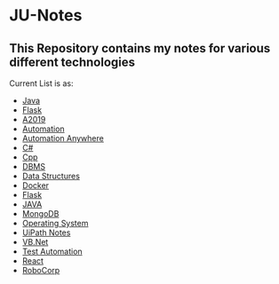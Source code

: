 # JU-Notes

## This Repository contains my notes for various different technologies

Current List is as:
<ul>
  <li><a href="https://github.com/piyushagarwal08/JU-Notes/blob/master/JAVA.md">Java</a></li>
  <li><a href="https://github.com/piyushagarwal08/JU-Notes/blob/master/Flask.md">Flask</a></li>
  <li><a href="https://github.com/piyushagarwal08/JU-Notes/blob/master/A2019.md">A2019</a></li>
  <li><a href="https://github.com/piyushagarwal08/JU-Notes/blob/master/Automation.md">Automation</a></li>
  <li><a href="https://github.com/piyushagarwal08/JU-Notes/blob/master/Automation_Anywhere.md">Automation Anywhere</a></li>
  <li><a href="https://github.com/piyushagarwal08/JU-Notes/blob/master/C%23.md">C#</a></li>
  <li><a href="https://github.com/piyushagarwal08/JU-Notes/blob/master/C%2B%2B.md">Cpp</a></li>
  <li><a href="https://github.com/piyushagarwal08/JU-Notes/blob/master/DBMS.md">DBMS</a></li>
  <li><a href="https://github.com/piyushagarwal08/JU-Notes/blob/master/DataStructures.md">Data Structures</a></li>
  <li><a href="https://github.com/piyushagarwal08/JU-Notes/blob/master/Docker.md">Docker</a></li>
  <li><a href="https://github.com/piyushagarwal08/JU-Notes/blob/master/Flask.md">Flask</a></li>
  <li><a href="https://github.com/piyushagarwal08/JU-Notes/blob/master/JAVA.md">JAVA</a></li>
  <li><a href="https://github.com/piyushagarwal08/JU-Notes/blob/master/MongoDB.md">MongoDB</a></li>
  <li><a href="https://github.com/piyushagarwal08/JU-Notes/blob/master/OperatingSystem.md">Operating System</a></li>
  <li><a href="https://github.com/piyushagarwal08/JU-Notes/blob/master/RPA.md">UiPath Notes</a></li>
  <li><a href="https://github.com/piyushagarwal08/JU-Notes/blob/master/VB.net.md">VB.Net</a></li>
  <li><a href="https://github.com/piyushagarwal08/JU-Notes/blob/master/TestAutomation.md">Test Automation</a></li>
  <li><a href="https://github.com/piyushagarwal08/JU-Notes/blob/master/REACT.md">React</a></li>
  <li><a href="https://github.com/piyushagarwal08/JU-Notes/blob/master/RoboCorp.md">RoboCorp</a></li>
</ul>
  
